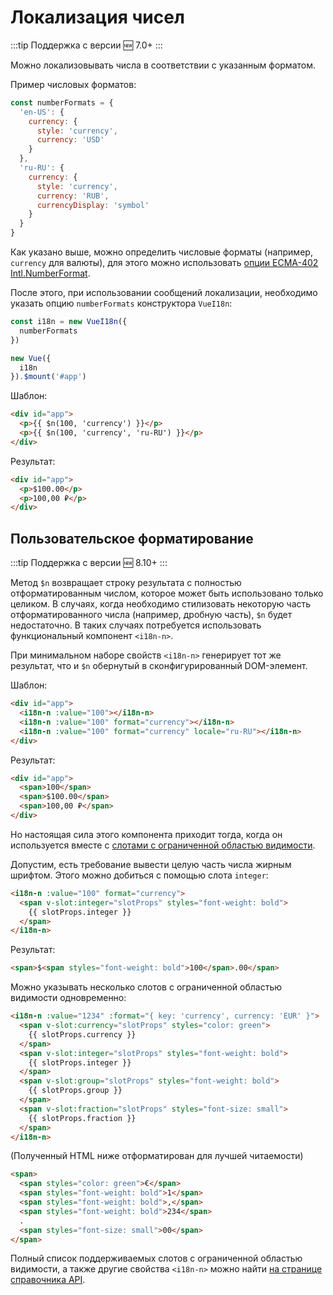 # Локализация чисел

:::tip Поддержка с версии
:new: 7.0+
:::

Можно локализовывать числа в соответствии с указанным форматом.

Пример числовых форматов:

```js
const numberFormats = {
  'en-US': {
    currency: {
      style: 'currency',
      currency: 'USD'
    }
  },
  'ru-RU': {
    currency: {
      style: 'currency',
      currency: 'RUB',
      currencyDisplay: 'symbol'
    }
  }
}
```

Как указано выше, можно определить числовые форматы (например, `currency` для валюты), для этого можно использовать [опции ECMA-402 Intl.NumberFormat](https://developer.mozilla.org/en-US/docs/Web/JavaScript/Reference/Global_Objects/NumberFormat).

После этого, при использовании сообщений локализации, необходимо указать опцию `numberFormats` конструктора `VueI18n`:

```js
const i18n = new VueI18n({
  numberFormats
})

new Vue({
  i18n
}).$mount('#app')
```

Шаблон:

```html
<div id="app">
  <p>{{ $n(100, 'currency') }}</p>
  <p>{{ $n(100, 'currency', 'ru-RU') }}</p>
</div>
```

Результат:

```html
<div id="app">
  <p>$100.00</p>
  <p>100,00 ₽</p>
</div>
```

## Пользовательское форматирование

:::tip Поддержка с версии
:new: 8.10+
:::

Метод `$n` возвращает строку результата с полностью отформатированным числом, которое может быть использовано только целиком. В случаях, когда необходимо стилизовать некоторую часть отформатированного числа (например, дробную часть), `$n` будет недостаточно. В таких случаях потребуется использовать функциональный компонент `<i18n-n>`.

При минимальном наборе свойств `<i18n-n>` генерирует тот же результат, что и `$n` обернутый в сконфигурированный DOM-элемент.

Шаблон:

```html
<div id="app">
  <i18n-n :value="100"></i18n-n>
  <i18n-n :value="100" format="currency"></i18n-n>
  <i18n-n :value="100" format="currency" locale="ru-RU"></i18n-n>
</div>
```

Результат:

```html
<div id="app">
  <span>100</span>
  <span>$100.00</span>
  <span>100,00 ₽</span>
</div>
```

Но настоящая сила этого компонента приходит тогда, когда он используется вместе с [слотами с ограниченной областью видимости](https://ru.vuejs.org/v2/guide/components-slots.html#%D0%A1%D0%BB%D0%BE%D1%82%D1%8B-%D1%81-%D0%BE%D0%B3%D1%80%D0%B0%D0%BD%D0%B8%D1%87%D0%B5%D0%BD%D0%BD%D0%BE%D0%B9-%D0%BE%D0%B1%D0%BB%D0%B0%D1%81%D1%82%D1%8C%D1%8E-%D0%B2%D0%B8%D0%B4%D0%B8%D0%BC%D0%BE%D1%81%D1%82%D0%B8).

Допустим, есть требование вывести целую часть числа жирным шрифтом. Этого можно добиться с помощью слота `integer`:

```html
<i18n-n :value="100" format="currency">
  <span v-slot:integer="slotProps" styles="font-weight: bold">
    {{ slotProps.integer }}
  </span>
</i18n-n>
```

Результат:

```html
<span>$<span styles="font-weight: bold">100</span>.00</span>
```

Можно указывать несколько слотов с ограниченной областью видимости одновременно:

```html
<i18n-n :value="1234" :format="{ key: 'currency', currency: 'EUR' }">
  <span v-slot:currency="slotProps" styles="color: green">
    {{ slotProps.currency }}
  </span>
  <span v-slot:integer="slotProps" styles="font-weight: bold">
    {{ slotProps.integer }}
  </span>
  <span v-slot:group="slotProps" styles="font-weight: bold">
    {{ slotProps.group }}
  </span>
  <span v-slot:fraction="slotProps" styles="font-size: small">
    {{ slotProps.fraction }}
  </span>
</i18n-n>
```

(Полученный HTML ниже отформатирован для лучшей читаемости)

```html
<span>
  <span styles="color: green">€</span>
  <span styles="font-weight: bold">1</span>
  <span styles="font-weight: bold">,</span>
  <span styles="font-weight: bold">234</span>
  .
  <span styles="font-size: small">00</span>
</span>
```

Полный список поддерживаемых слотов с ограниченной областью видимости, а также другие свойства `<i18n-n>` можно найти [на странице справочника API](../api/readme.md#i18n-n-functional-component).

